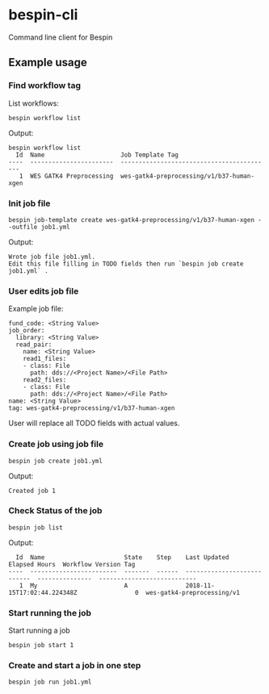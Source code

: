 # bespin-cli
Command line client for Bespin


## Example usage

### Find workflow tag
List workflows:
```
bespin workflow list
```
Output:
```
bespin workflow list
  Id  Name                     Job Template Tag
----  -----------------------  ------------------------------------------
   1  WES GATK4 Preprocessing  wes-gatk4-preprocessing/v1/b37-human-xgen
```


### Init job file
```
bespin job-template create wes-gatk4-preprocessing/v1/b37-human-xgen --outfile job1.yml
```
Output:
```
Wrote job file job1.yml.
Edit this file filling in TODO fields then run `bespin job create job1.yml` .
```


### User edits job file
Example job file:
```
fund_code: <String Value>
job_order:
  library: <String Value>
  read_pair:
    name: <String Value>
    read1_files:
    - class: File
      path: dds://<Project Name>/<File Path>
    read2_files:
    - class: File
      path: dds://<Project Name>/<File Path>
name: <String Value>
tag: wes-gatk4-preprocessing/v1/b37-human-xgen
```
User will replace all TODO fields with actual values.


### Create job using job file
```
bespin job create job1.yml
```
Output:
```
Created job 1
```

### Check Status of the job
```
bespin job list
```
Output:
```
  Id  Name                      State    Step    Last Updated                   Elapsed Hours  Workflow Version Tag
----  ------------------------  -------  ------  ---------------------------  ---------------  ---------------------------
   1  My                        A                2018-11-15T17:02:44.224348Z                0  wes-gatk4-preprocessing/v1   
```

### Start running the job
Start running a job
```
bespin job start 1
```

### Create and start a job in one step
```
bespin job run job1.yml
```
